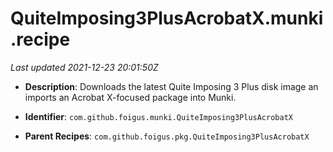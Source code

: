 # QuiteImposing3PlusAcrobatX.munki.recipe

_Last updated 2021-12-23 20:01:50Z_

- **Description**: Downloads the latest Quite Imposing 3 Plus disk image an imports an Acrobat X-focused package into Munki.

- **Identifier**: `com.github.foigus.munki.QuiteImposing3PlusAcrobatX`

- **Parent Recipes**: `com.github.foigus.pkg.QuiteImposing3PlusAcrobatX`
